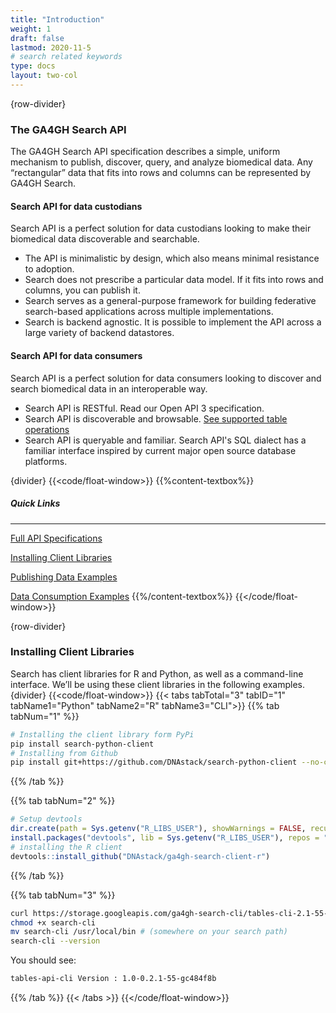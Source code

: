 ```yaml
---
title: "Introduction"
weight: 1
draft: false
lastmod: 2020-11-5
# search related keywords
type: docs
layout: two-col
---
```

{row-divider}
### The GA4GH Search API
The GA4GH Search API specification describes a simple, uniform mechanism to publish, discover, query, and analyze biomedical data. Any “rectangular” data that fits into rows and columns can be represented by GA4GH Search. 

#### Search API for data custodians
Search API is a perfect solution for data custodians looking to make their biomedical data discoverable and searchable. 
- The API is minimalistic by design, which also means minimal resistance to adoption.
- Search does not prescribe a particular data model. If it fits into rows and columns, you can publish it.
- Search serves as a general-purpose framework for building federative search-based applications across multiple implementations.
- Search is backend agnostic. It is possible to implement the API across a large variety of backend datastores.

#### Search API for data consumers
Search API is a perfect solution for data consumers looking to discover and search biomedical data in an interoperable way.
- Search API is RESTful. Read our Open API 3 specification.
- Search API is discoverable and browsable. [See supported table operations](https://github.com/ga4gh-discovery/ga4gh-search/blob/develop/SEARCHSPEC.md#discovery-and-browsing)
- Search API is queryable and familiar. Search API's SQL dialect has a familiar interface inspired by current major open source database platforms.

{divider}
{{<code/float-window>}}
{{%content-textbox%}}
##### Quick Links
---
[Full API Specifications](/api)

[Installing Client Libraries](#installing-client-libraries)

[Publishing Data Examples](/docs/getting-started/provision-data/)

[Data Consumption Examples](/docs/getting-started/consume-data/)
{{%/content-textbox%}}
{{</code/float-window>}}

{row-divider}
### Installing Client Libraries
Search has client libraries for R and Python, as well as a command-line interface. We’ll be using these client libraries in the following examples.
{divider}
{{<code/float-window>}}
{{< tabs tabTotal="3" tabID="1" tabName1="Python" tabName2="R" tabName3="CLI">}}
{{% tab tabNum="1" %}}
```bash
# Installing the client library form PyPi
pip install search-python-client
# Installing from Github
pip install git+https://github.com/DNAstack/search-python-client --no-cache-dir
```
{{% /tab %}}

{{% tab tabNum="2" %}}
```R
# Setup devtools
dir.create(path = Sys.getenv("R_LIBS_USER"), showWarnings = FALSE, recursive = TRUE)
install.packages("devtools", lib = Sys.getenv("R_LIBS_USER"), repos = "https://cran.rstudio.com/")
# installing the R client
devtools::install_github("DNAstack/ga4gh-search-client-r")
```
{{% /tab %}}

{{% tab tabNum="3" %}}
``` bash
curl https://storage.googleapis.com/ga4gh-search-cli/tables-cli-2.1-55-gc484f8b-executable.jar > search-cli
chmod +x search-cli
mv search-cli /usr/local/bin # (somewhere on your search path)
search-cli --version
```
You should see:
``` bash
tables-api-cli Version : 1.0-0.2.1-55-gc484f8b
```
{{% /tab %}}
{{< /tabs >}}
{{</code/float-window>}}